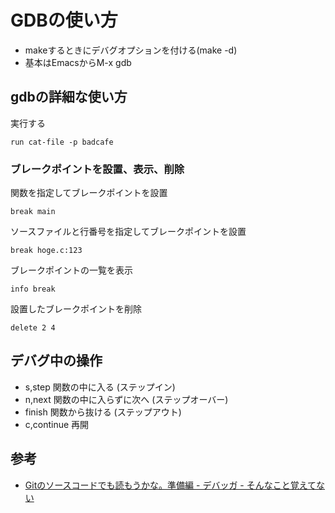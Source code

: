 # GDBの使い方
* makeするときにデバグオプションを付ける(make -d)
* 基本はEmacsからM-x gdb

## gdbの詳細な使い方
実行する
```
run cat-file -p badcafe
```

### ブレークポイントを設置、表示、削除
関数を指定してブレークポイントを設置
```
break main
```
ソースファイルと行番号を指定してブレークポイントを設置
```
break hoge.c:123
```
ブレークポイントの一覧を表示
```
info break
```
設置したブレークポイントを削除
```
delete 2 4
```

## デバグ中の操作
* s,step 関数の中に入る (ステップイン)
* n,next 関数の中に入らずに次へ (ステップオーバー)
* finish 関数から抜ける (ステップアウト)
* c,continue 再開

## 参考
* [Gitのソースコードでも読もうかな。準備編 - デバッガ - そんなこと覚えてない](http://blog.eiel.info/blog/2012/12/22/ready-to-read-source-git/)
